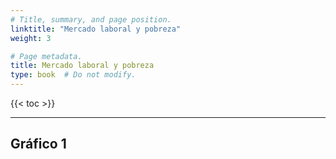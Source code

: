 ```yaml
---
# Title, summary, and page position.
linktitle: "Mercado laboral y pobreza"
weight: 3

# Page metadata.
title: Mercado laboral y pobreza
type: book  # Do not modify.
---
```


{{< toc >}}

---

## Gráfico 1